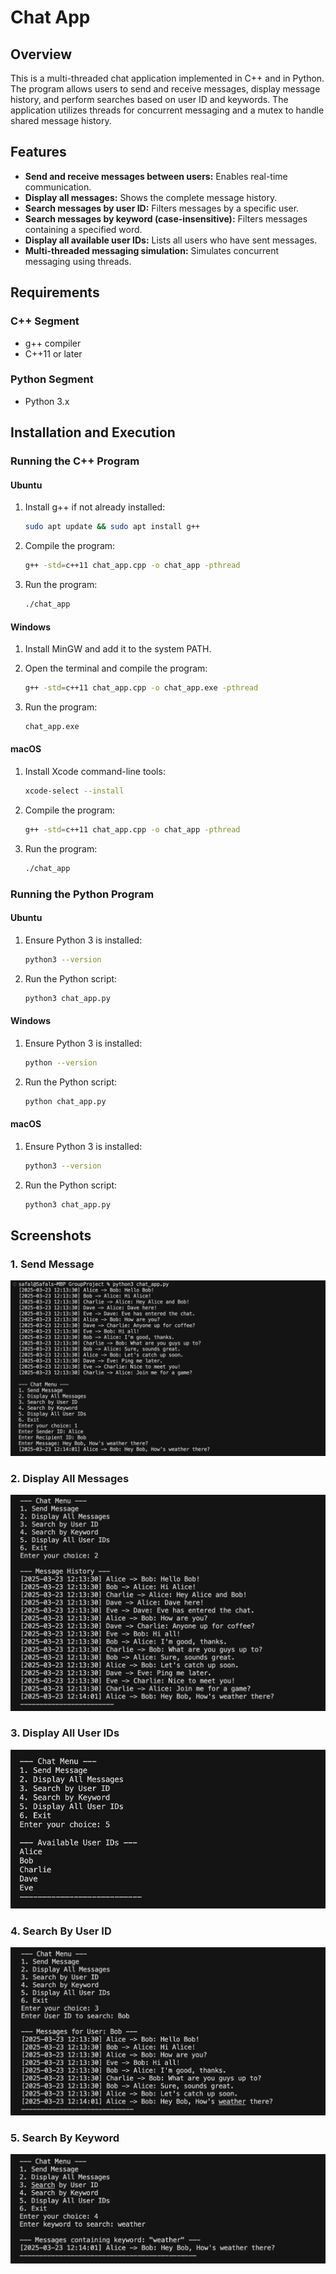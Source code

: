 # Chat App

## Overview

This is a multi-threaded chat application implemented in C++ and in Python. The program allows users to send and receive messages, display message history, and perform searches based on user ID and keywords. The application utilizes threads for concurrent messaging and a mutex to handle shared message history.

## Features

-   **Send and receive messages between users:** Enables real-time communication.
-   **Display all messages:** Shows the complete message history.
-   **Search messages by user ID:** Filters messages by a specific user.
-   **Search messages by keyword (case-insensitive):** Filters messages containing a specified word.
-   **Display all available user IDs:** Lists all users who have sent messages.
-   **Multi-threaded messaging simulation:** Simulates concurrent messaging using threads.

## Requirements

### C++ Segment

-   g++ compiler
-   C++11 or later

### Python Segment

-   Python 3.x

## Installation and Execution

### Running the C++ Program

#### Ubuntu

1.  Install g++ if not already installed:

    ```bash
    sudo apt update && sudo apt install g++
    ```

2.  Compile the program:

    ```bash
    g++ -std=c++11 chat_app.cpp -o chat_app -pthread
    ```

3.  Run the program:

    ```bash
    ./chat_app
    ```

#### Windows

1.  Install MinGW and add it to the system PATH.
2.  Open the terminal and compile the program:

    ```bash
    g++ -std=c++11 chat_app.cpp -o chat_app.exe -pthread
    ```

3.  Run the program:

    ```bash
    chat_app.exe
    ```

#### macOS

1.  Install Xcode command-line tools:

    ```bash
    xcode-select --install
    ```

2.  Compile the program:

    ```bash
    g++ -std=c++11 chat_app.cpp -o chat_app -pthread
    ```

3.  Run the program:

    ```bash
    ./chat_app
    ```

### Running the Python Program

#### Ubuntu

1.  Ensure Python 3 is installed:

    ```bash
    python3 --version
    ```

2.  Run the Python script:

    ```bash
    python3 chat_app.py
    ```

#### Windows

1.  Ensure Python 3 is installed:

    ```bash
    python --version
    ```

2.  Run the Python script:

    ```bash
    python chat_app.py
    ```

#### macOS

1.  Ensure Python 3 is installed:

    ```bash
    python3 --version
    ```

2.  Run the Python script:

    ```bash
    python3 chat_app.py
    ```

## Screenshots

### 1. Send Message
![Send Message](Screenshots/Send%20Message.png)

### 2. Display All Messages
![Display All Messages](Screenshots/Display%20All%20Messages.png)

### 3. Display All User IDs
![Display All User IDs](Screenshots/Display%20All%20User%20IDs.png)

### 4. Search By User ID
![Search By User ID](Screenshots/Search%20By%20User%20ID.png)

### 5. Search By Keyword
![Search By Keyword](Screenshots/Search%20By%20Keyword.png)

